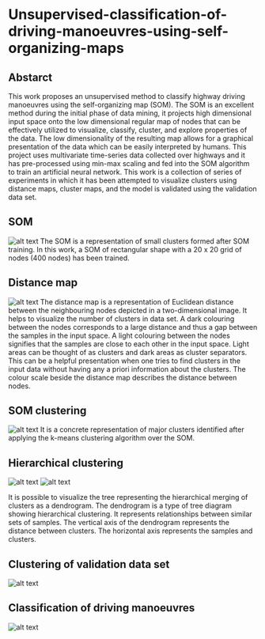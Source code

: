 # Unsupervised-classification-of-driving-manoeuvres-using-self-organizing-maps

## Abstarct
This work proposes an unsupervised method to classify highway driving manoeuvres using the self-organizing map (SOM). The SOM is an excellent method during the initial phase of data mining, it projects high dimensional input space onto the low dimensional regular map of nodes that can be effectively utilized to visualize, classify, cluster, and explore properties of the data. The low dimensionality of the resulting map allows for a graphical presentation of the data which can be easily interpreted by humans. This project uses multivariate time-series data collected over highways and it has pre-processed using min-max scaling and fed into the SOM algorithm to train an artificial neural network. This work is a collection of series of experiments in which it has been attempted to visualize clusters using distance maps, cluster maps, and the model is validated using the validation data set.

## SOM

![alt text](https://github.com/rebelgiri/Unsupervised-classification-of-driving-manoeuvres-using-self-organizing-maps/blob/master/results/Clusters.png)
The SOM is a representation of small clusters formed after SOM training. In this work, a SOM of rectangular shape with a 20 x 20 grid of nodes (400 nodes) has been trained.

## Distance map

![alt text](https://github.com/rebelgiri/Unsupervised-classification-of-driving-manoeuvres-using-self-organizing-maps/blob/master/results/Distance_Map.png)
The distance map is a representation of Euclidean distance between the neighbouring nodes depicted in a two-dimensional image. It helps to visualize the number of clusters in data set. A dark colouring between the nodes corresponds to a large distance and thus a gap between the samples in the input space. A light colouring
between the nodes signifies that the samples are close to each other in the input space. Light areas can be thought of as clusters and dark areas as cluster separators. This can
be a helpful presentation when one tries to find clusters in the input data without having any a priori information about the clusters. The colour scale beside the distance
map describes the distance between nodes.

## SOM clustering
![alt text](https://github.com/rebelgiri/Unsupervised-classification-of-driving-manoeuvres-using-self-organizing-maps/blob/master/results/Hexagonal%20Map%20Training%20Data.png)
It is a concrete representation of major clusters identified after applying the k-means clustering algorithm over the SOM.

## Hierarchical clustering

![alt text](https://github.com/rebelgiri/Unsupervised-classification-of-driving-manoeuvres-using-self-organizing-maps/blob/master/results/dendrogram.png)
![alt text](https://github.com/rebelgiri/Unsupervised-classification-of-driving-manoeuvres-using-self-organizing-maps/blob/master/results/dendrogram_truncated.png)

It is possible to visualize the tree representing the hierarchical merging of clusters as a dendrogram. The dendrogram is a type of tree diagram showing hierarchical clustering. It represents relationships between similar sets of samples. The vertical axis of the dendrogram represents the distance between clusters. The horizontal axis represents the samples and clusters.

## Clustering of validation data set
![alt text](https://github.com/rebelgiri/Unsupervised-classification-of-driving-manoeuvres-using-self-organizing-maps/blob/master/results/Hexagonal%20Map%20Unseen%20Data.png)


## Classification of driving manoeuvres
![alt text](https://github.com/rebelgiri/Unsupervised-classification-of-driving-manoeuvres-using-self-organizing-maps/blob/master/results/Classification_of_driving_manoeuvres.png)

